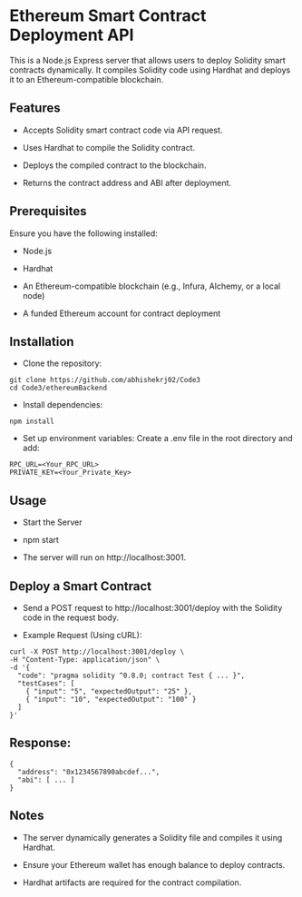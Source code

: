 # Ethereum Smart Contract Deployment API

This is a Node.js Express server that allows users to deploy Solidity smart contracts dynamically. It compiles Solidity code using Hardhat and deploys it to an Ethereum-compatible blockchain.

## Features

- Accepts Solidity smart contract code via API request.

- Uses Hardhat to compile the Solidity contract.

- Deploys the compiled contract to the blockchain.

- Returns the contract address and ABI after deployment.

## Prerequisites

Ensure you have the following installed:

- Node.js

- Hardhat

- An Ethereum-compatible blockchain (e.g., Infura, Alchemy, or a local node)

- A funded Ethereum account for contract deployment

## Installation

- Clone the repository:
```
git clone https://github.com/abhishekrj02/Code3
cd Code3/ethereumBackend
```

- Install dependencies:
```
npm install
```

- Set up environment variables: Create a .env file in the root directory and add:
```
RPC_URL=<Your_RPC_URL>
PRIVATE_KEY=<Your_Private_Key>
```

## Usage

- Start the Server

- npm start

- The server will run on http://localhost:3001.

## Deploy a Smart Contract

- Send a POST request to http://localhost:3001/deploy with the Solidity code in the request body.

- Example Request (Using cURL):
```
curl -X POST http://localhost:3001/deploy \
-H "Content-Type: application/json" \
-d '{
  "code": "pragma solidity ^0.8.0; contract Test { ... }",
  "testCases": [
    { "input": "5", "expectedOutput": "25" },
    { "input": "10", "expectedOutput": "100" }
  ]
}'
```


## Response:
```
{
  "address": "0x1234567890abcdef...",
  "abi": [ ... ]
}
```

## Notes

- The server dynamically generates a Solidity file and compiles it using Hardhat.

- Ensure your Ethereum wallet has enough balance to deploy contracts.

- Hardhat artifacts are required for the contract compilation.